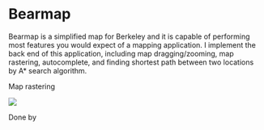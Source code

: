 # Bearmap
  Bearmap is a simplified map for Berkeley and it is capable of performing most features you would expect of a mapping 
application. 
  I implement the back end of this application, including map dragging/zooming, map rastering, autocomplete, and finding
shortest path between two locations by A* search algorithm.

Map rastering 

<img src="https://media.giphy.com/media/gdNtnEYJpli6GJ3kXM/giphy.gif" >

Done by 
